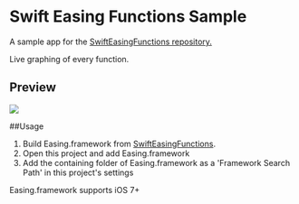 # Swift Easing Functions Sample

A sample app for the [SwiftEasingFunctions repository.](https://github.com/jf-rce/SwiftEasingFunctions) 

Live graphing of every function.

## Preview

![](http://i.imgur.com/AaI9D2O.gif)


##Usage

1. Build Easing.framework from [SwiftEasingFunctions](https://github.com/jf-rce/SwiftEasingFunctions).
2. Open this project and add Easing.framework
3. Add the containing folder of Easing.framework as a 'Framework Search Path' in this project's settings

Easing.framework supports iOS 7+
